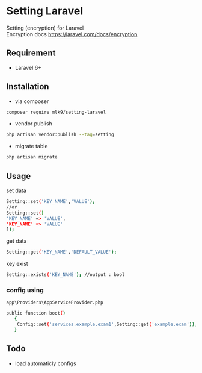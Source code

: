 # Setting Laravel
Setting (encryption) for Laravel <br>
Encryption docs https://laravel.com/docs/encryption

## Requirement
- Laravel 6+
## Installation
- via composer
```sh
composer require mlk9/setting-laravel
```
- vendor publish
```sh
php artisan vendor:publish --tag=setting
```
- migrate table
```sh
php artisan migrate
```
## Usage
set data
```sh
Setting::set('KEY_NAME','VALUE'); 
//or
Setting::set([
'KEY_NAME' => 'VALUE',
'KEY_NAME' => 'VALUE'
]); 
```
get data
```sh
Setting::get('KEY_NAME','DEFAULT_VALUE'); 
```
key exist
```sh
Setting::exists('KEY_NAME'); //output : bool
```
### config using
`app\Providers\AppServiceProvider.php`
```sh
public function boot()
   {
    Config::set('services.example.exam1',Setting::get('example.exam'));
   }
```
## Todo
- load automaticly configs

